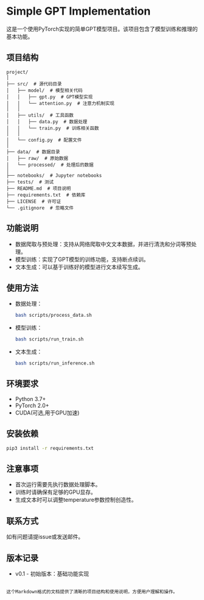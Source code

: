 # Simple GPT Implementation

这是一个使用PyTorch实现的简单GPT模型项目。该项目包含了模型训练和推理的基本功能。

## 项目结构


```
project/
│
├── src/  # 源代码目录
│   ├── model/  # 模型相关代码
│   │   ├── gpt.py  # GPT模型实现
│   │   └── attention.py  # 注意力机制实现
│   │
│   ├── utils/  # 工具函数
│   │   ├── data.py  # 数据处理
│   │   └── train.py  # 训练相关函数
│   │
│   └── config.py  # 配置文件
│
├── data/  # 数据目录
│   ├── raw/  # 原始数据
│   └── processed/  # 处理后的数据
│
├── notebooks/  # Jupyter notebooks
├── tests/  # 测试
├── README.md  # 项目说明
├── requirements.txt  # 依赖库
├── LICENSE  # 许可证
└── .gitignore  # 忽略文件
```


## 功能说明

- 数据爬取与预处理：支持从网络爬取中文文本数据，并进行清洗和分词等预处理。
- 模型训练：实现了GPT模型的训练功能，支持断点续训。
- 文本生成：可以基于训练好的模型进行文本续写生成。

## 使用方法

- 数据处理：
  ```bash
  bash scripts/process_data.sh
  ```
- 模型训练：
  ```bash
  bash scripts/run_train.sh
  ```
- 文本生成：
  ```bash
  bash scripts/run_inference.sh
  ```

## 环境要求

- Python 3.7+
- PyTorch 2.0+
- CUDA(可选,用于GPU加速)

## 安装依赖

```bash
pip3 install -r requirements.txt
```

## 注意事项

- 首次运行需要先执行数据处理脚本。
- 训练时请确保有足够的GPU显存。
- 生成文本时可以调整temperature参数控制创造性。

## 联系方式

如有问题请提issue或发送邮件。

## 版本记录

- v0.1 - 初始版本：基础功能实现
```

这个Markdown格式的文档提供了清晰的项目结构和使用说明，方便用户理解和操作。
